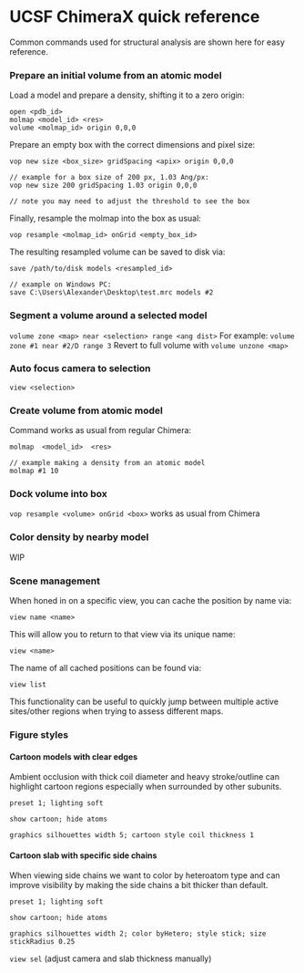 

# UCSF ChimeraX quick reference  
Common commands used for structural analysis are shown here for easy reference.

### Prepare an initial volume from an atomic model
Load a model and prepare a density, shifting it to a zero origin:
```
open <pdb_id>
molmap <model_id> <res>
volume <molmap_id> origin 0,0,0
```
Prepare an empty box with the correct dimensions and pixel size:
```
vop new size <box_size> gridSpacing <apix> origin 0,0,0

// example for a box size of 200 px, 1.03 Ang/px:
vop new size 200 gridSpacing 1.03 origin 0,0,0

// note you may need to adjust the threshold to see the box
```
Finally, resample the molmap into the box as usual:
```
vop resample <molmap_id> onGrid <empty_box_id>
```
The resulting resampled volume can be saved to disk via:
```
save /path/to/disk models <resampled_id> 

// example on Windows PC:
save C:\Users\Alexander\Desktop\test.mrc models #2
```

### Segment a volume around a selected model
`volume zone <map> near <selection> range <ang dist>`
For example:
`volume zone #1 near #2/D range 3`
Revert to full volume with
`volume unzone <map>`

### Auto focus camera to selection
`view <selection> `

### Create volume from atomic model
Command works as usual from regular Chimera:
```
molmap  <model_id>  <res> 

// example making a density from an atomic model
molmap #1 10 
```


### Dock volume into box
`vop resample <volume> onGrid <box>` works as usual from Chimera

### Color density by nearby model
WIP

### Scene management
When honed in on a specific view, you can cache the position by name via:

    view name <name>

This will allow you to return to that view via its unique name:

    view <name>

The name of all cached positions can be found via:

    view list
This functionality can be useful to quickly jump between multiple active sites/other regions when trying to assess different maps.

### Figure styles
#### Cartoon models with clear edges
Ambient occlusion with thick coil diameter and heavy stroke/outline can highlight cartoon regions especially when surrounded by other subunits.

`preset 1; lighting soft `

`show cartoon; hide atoms`

`graphics silhouettes width 5; cartoon style coil thickness 1`

#### Cartoon slab with specific side chains
When viewing side chains we want to color by heteroatom type and can improve visibility by making the side chains a bit thicker than default.

`preset 1; lighting soft `

`show cartoon; hide atoms`

`graphics silhouettes width 2; color byHetero; style stick; size stickRadius 0.25`

`view sel`  (adjust camera and slab thickness manually)
